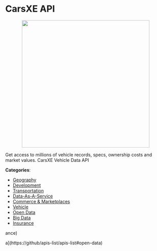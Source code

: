 # CarsXE API
<p align="center">
    <img width="400" src="https://raw.githubusercontent.com/apis-list/apis-list/apis/carsxe-api/logo_256x256.png" />
</p>

Get access to millions of vehicle records, specs, ownership costs and market values. CarsXE Vehicle Data API



**Categories**:
- [Geography](https://github.com/apis-list/apis-list#geography)
- [Development](https://github.com/apis-list/apis-list#development)
- [Transportation](https://github.com/apis-list/apis-list#transportation)
- [Data-As-A-Service](https://github.com/apis-list/apis-list#data-as-a-service)
- [Commerce & Marketplaces](https://github.com/apis-list/apis-list#commerce-and-marketplaces)
- [Vehicle](https://github.com/apis-list/apis-list#vehicle)
- [Open Data](https://github.com/apis-list/apis-list#open-data)
- [Big Data](https://github.com/apis-list/apis-list#big-data)
- [Insurance](https://github.com/apis-list/apis-list#insurance)



ance)



a](https://github/apis-list/apis-list#open-data)



